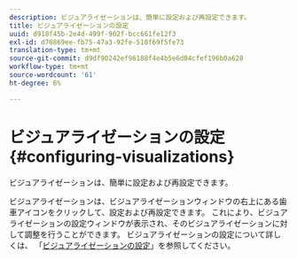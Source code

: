 ```yaml
---
description: ビジュアライゼーションは、簡単に設定および再設定できます。
title: ビジュアライゼーションの設定
uuid: d918f45b-2e4d-499f-902f-bcc661fe12f3
exl-id: d70869ee-fb75-47a3-92fe-518f69f5fe73
translation-type: tm+mt
source-git-commit: d9df90242ef96188f4e4b5e6d04cfef196b0a628
workflow-type: tm+mt
source-wordcount: '61'
ht-degree: 6%

---
```


# ビジュアライゼーションの設定{#configuring-visualizations}

ビジュアライゼーションは、簡単に設定および再設定できます。

ビジュアライゼーションは、ビジュアライゼーションウィンドウの右上にある歯車アイコンをクリックして、設定および再設定できます。 これにより、ビジュアライゼーションの設定ウィンドウが表示され、そのビジュアライゼーションに対して調整を行うことができます。 ビジュアライゼーションの設定について詳しくは、 「[ビジュアライゼーションの設定](../../../../home/c-adobe-data-workbench-dashboard/c-visualizations/c-configuring-visualizations.md#concept-edc3c7270ffe429c9aab8ceca429b570)」を参照してください。
